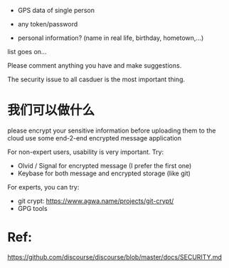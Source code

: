 - GPS data of single person

- any token/password

- personal information? (name in real life, birthday, hometown,...)

list goes on...

Please comment anything you have and make suggestions.

The security issue to all casduer is the most important thing.


# 我们可以做什么
please encrypt your sensitive information before uploading them to the cloud use some end-2-end encrypted message application

For non-expert users, usability is very important. Try:

- Olvid / Signal for encrypted message (I prefer the first one)
- Keybase for both message and encrypted storage (like git)

For experts, you can try:

- git crypt: https://www.agwa.name/projects/git-crypt/
- GPG tools

# Ref:

https://github.com/discourse/discourse/blob/master/docs/SECURITY.md


